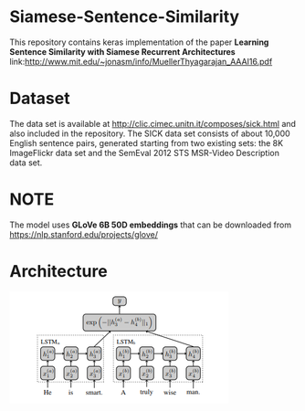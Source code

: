 # Siamese-Sentence-Similarity
This repository contains keras implementation of the paper **Learning Sentence Similarity with Siamese Recurrent Architectures** link:http://www.mit.edu/~jonasm/info/MuellerThyagarajan_AAAI16.pdf

# Dataset
The data set is available at http://clic.cimec.unitn.it/composes/sick.html and also included in the repository.
The SICK data set consists of about 10,000 English sentence pairs, generated starting from two existing sets: the 8K ImageFlickr data set and the SemEval 2012 STS MSR-Video Description data set.

# NOTE
The model uses **GLoVe 6B 50D embeddings** that can be downloaded from https://nlp.stanford.edu/projects/glove/

# Architecture
![alt text](https://github.com/jaydeepthik/Siamese-Sentence-Similarity/blob/master/siamese.png)
